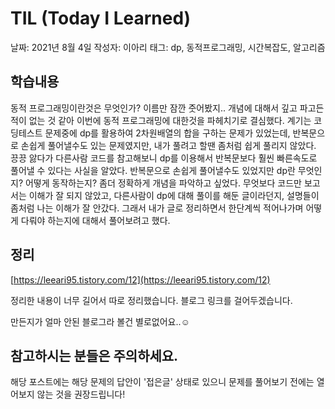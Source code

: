 # TIL (Today I Learned)

날짜: 2021년 8월 4일
작성자: 이아리
태그: dp, 동적프로그래밍, 시간복잡도, 알고리즘

## **학습내용**

동적 프로그래밍이란것은 무엇인가? 이름만 잠깐 줏어봤지.. 개념에 대해서 깊고 파고든 적이 없는 것 같아 이번에 동적 프로그래밍에 대한것을 파헤치기로 결심했다. 계기는 코딩테스트 문제중에 dp를 활용하여 2차원배열의 합을 구하는 문제가 있었는데, 반복문으로 손쉽게 풀어낼수도 있는 문제였지만, 내가 풀려고 할땐 좀처럼 쉽게 풀리지 않았다. 끙끙 앓다가 다른사람 코드를 참고해보니 dp를 이용해서 반복문보다 훨씬 빠른속도로 풀어낼 수 있다는 사실을 알았다.  반복문으로 손쉽게 풀어낼수도 있었지만 dp란 무엇인지? 어떻게 동작하는지? 좀더 정확하게 개념을 파악하고 싶었다. 무엇보다 코드만 보고서는 이해가 잘 되지 않았고, 다른사람이 dp에 대해 풀이를 해둔 글이라던지, 설명들이 좀처럼 나는 이해가 잘 안갔다. 그래서 내가 글로 정리하면서 한단계씩 적어나가며 어떻게 다뤄야 하는지에 대해서 풀어보려고 했다.

## 정리

[https://leeari95.tistory.com/12](https://leeari95.tistory.com/12)

정리한 내용이 너무 길어서 따로 정리했습니다. 블로그 링크를 걸어두겠습니다.

만든지가 얼마 안된 블로그라 볼건 별로없어요..☺️

## 참고하시는 분들은 주의하세요.

해당 포스트에는 해당 문제의 답안이 '접은글' 상태로 있으니 문제를 풀어보기 전에는 열어보지 않는 것을 권장드립니다!